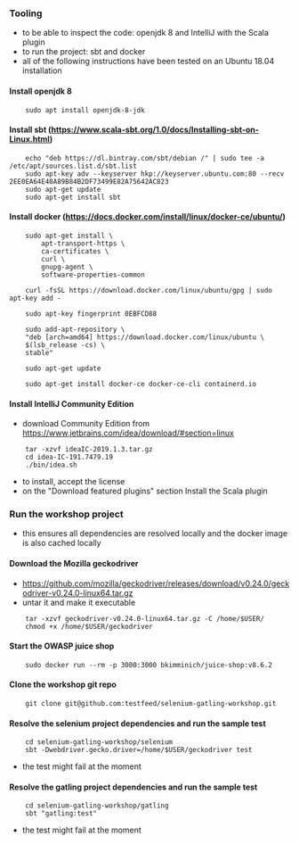 ### Tooling
- to be able to inspect the code: openjdk 8 and IntelliJ with the Scala plugin
- to run the project: sbt and docker
- all of the following instructions have been tested on an Ubuntu 18.04 installation

#### Install openjdk 8
```
    sudo apt install openjdk-8-jdk
```

#### Install sbt (https://www.scala-sbt.org/1.0/docs/Installing-sbt-on-Linux.html)
```
    echo "deb https://dl.bintray.com/sbt/debian /" | sudo tee -a /etc/apt/sources.list.d/sbt.list
    sudo apt-key adv --keyserver hkp://keyserver.ubuntu.com:80 --recv 2EE0EA64E40A89B84B2DF73499E82A75642AC823
    sudo apt-get update
    sudo apt-get install sbt
```

#### Install docker (https://docs.docker.com/install/linux/docker-ce/ubuntu/)

```
    sudo apt-get install \
        apt-transport-https \
        ca-certificates \
        curl \
        gnupg-agent \
        software-properties-common

    curl -fsSL https://download.docker.com/linux/ubuntu/gpg | sudo apt-key add -

    sudo apt-key fingerprint 0EBFCD88

    sudo add-apt-repository \
    "deb [arch=amd64] https://download.docker.com/linux/ubuntu \
    $(lsb_release -cs) \
    stable"

    sudo apt-get update

    sudo apt-get install docker-ce docker-ce-cli containerd.io
```

#### Install IntelliJ Community Edition
- download Community Edition from https://www.jetbrains.com/idea/download/#section=linux
```
    tar -xzvf ideaIC-2019.1.3.tar.gz
    cd idea-IC-191.7479.19
    ./bin/idea.sh

```
- to install, accept the license
- on the "Download featured plugins" section Install the Scala plugin

### Run the workshop project
- this ensures all dependencies are resolved locally and the docker image is also cached locally

#### Download the Mozilla geckodriver
- https://github.com/mozilla/geckodriver/releases/download/v0.24.0/geckodriver-v0.24.0-linux64.tar.gz
- untar it and make it executable
```
    tar -xzvf geckodriver-v0.24.0-linux64.tar.gz -C /home/$USER/
    chmod +x /home/$USER/geckodriver
```

#### Start the OWASP juice shop
```
    sudo docker run --rm -p 3000:3000 bkimminich/juice-shop:v8.6.2
```

#### Clone the workshop git repo
```
    git clone git@github.com:testfeed/selenium-gatling-workshop.git
```

#### Resolve the selenium project dependencies and run the sample test
```
    cd selenium-gatling-workshop/selenium
    sbt -Dwebdriver.gecko.driver=/home/$USER/geckodriver test

```
- the test might fail at the moment

#### Resolve the gatling project dependencies and run the sample test
```
    cd selenium-gatling-workshop/gatling
    sbt "gatling:test"
```
- the test might fail at the moment
